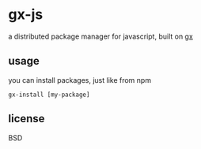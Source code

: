 # gx-js

a distributed package manager for javascript, built on [gx](https://github.com/whyrusleeping/gx)

## usage

you can install packages, just like from npm

    gx-install [my-package]

## license

BSD
